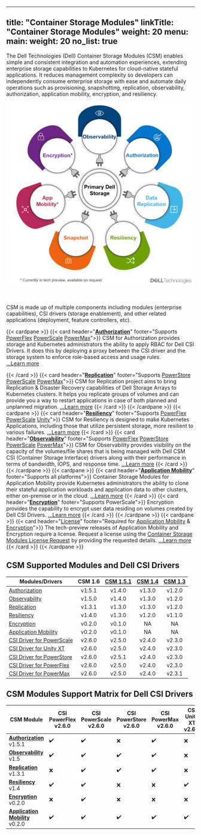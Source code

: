 
---
title: "Container Storage Modules"
linkTitle: "Container Storage Modules"
weight: 20
menu:
  main:
    weight: 20
no_list: true
---

The Dell Technologies (Dell) Container Storage Modules (CSM) enables simple and consistent integration and automation experiences, extending enterprise storage capabilities to Kubernetes for cloud-native stateful applications. It reduces management complexity so developers can independently consume enterprise storage with ease and automate daily operations such as provisioning, snapshotting, replication, observability, authorization, application mobility, encryption, and resiliency.

<img src="csm_hexagon.png" alt="CSM Hex Diagram" width="500"/>

<br> <br>
CSM is made up of multiple components including modules (enterprise capabilities), CSI drivers (storage enablement), and other related applications (deployment, feature controllers, etc).

{{< cardpane >}}
  {{< card header="[**Authorization**](authorization/)"
          footer="Supports [PowerFlex](csidriver/features/powerflex/) [PowerScale](csidriver/features/powerscale/) [PowerMax](csidriver/features/powermax/)">}}
  CSM for Authorization provides storage and Kubernetes administrators the ability to apply RBAC for Dell CSI Drivers. It does this by deploying a proxy between the CSI driver and the storage system to enforce role-based access and usage rules.<br>
[...Learn more](authorization/)

  {{< /card >}}
  {{< card header="[**Replication**](replication/)"
          footer="Supports [PowerStore](csidriver/features/powerstore/) [PowerScale](csidriver/features/powerscale/) [PowerMax](csidriver/features/powermax/)">}}
  CSM for Replication project aims to bring Replication & Disaster Recovery capabilities of Dell Storage Arrays to Kubernetes clusters. It helps you replicate groups of volumes and can provide you a way to restart applications in case of both planned and unplanned migration.
[...Learn more](replication/)
{{< /card >}}
{{< /cardpane >}}
{{< cardpane >}}
{{< card header="[**Resiliency**](resiliency/)"
          footer="Supports [PowerFlex](csidriver/features/powerflex/) [PowerScale](csidriver/features/powerscale/) [Unity](csidriver/features/unity/)">}}
  CSM for Resiliency is designed to make Kubernetes Applications, including those that utilize persistent storage, more resilient to various failures.
[...Learn more](resiliency/)
  {{< /card >}}
{{< card header="[**Observability**](observability/)"
          footer="Supports [PowerFlex](csidriver/features/powerflex/) [PowerStore](csidriver/features/powerstore/) [PowerScale](csidriver/features/powerscale/) [PowerMax](csidriver/features/powermax/)">}}
 CSM for Observability provides visibility on the capacity of the volumes/file shares that is being managed with Dell CSM CSI (Container Storage Interface) drivers along with their performance in terms of bandwidth, IOPS, and response time.
[...Learn more](observability/)
  {{< /card >}}
{{< /cardpane >}}
{{< cardpane >}}
{{< card header="[**Application Mobility**](applicationmobility/)"
          footer="Supports all platforms">}}
  Container Storage Modules for Application Mobility provide Kubernetes administrators the ability to clone their stateful application workloads and application data to other clusters, either on-premise or in the cloud.
  [...Learn more](applicationmobility/)
  {{< /card >}}
   {{< card header="[**Encryption**](secure/encryption)"
          footer="Supports PowerScale">}}
  Encryption provides the capability to encrypt user data residing on volumes created by Dell CSI Drivers.
   [...Learn more](secure/encryption/)
  {{< /card >}}
{{< /cardpane >}}
{{< cardpane >}}
   {{< card header="[License](license/)"
          footer="Required for [Application Mobility](applicationmobility/) & [Encryption](secure/encryption/)">}}
  The tech-preview releases of Application Mobility and Encryption require a license.
  Request a license using the [Container Storage Modules License Request](https://app.smartsheet.com/b/form/5e46fad643874d56b1f9cf4c9f3071fb) by providing the requested details.
   [...Learn more](license/)
  {{< /card >}}
{{< /cardpane >}}

## CSM Supported Modules and Dell CSI Drivers

| Modules/Drivers                                                                              | CSM 1.6 | [CSM 1.5.1](../v1/) | [CSM 1.4](../v2/) | [CSM 1.3](../v3/) |
| -------------------------------------------------------------------------------------------- | :-----: | :---------------: | :---------------: | :-----------------: |
| [Authorization](https://hub.docker.com/r/dellemc/csm-authorization-sidecar)                  | v1.5.1  |      v1.4.0       |      v1.3.0       |       v1.2.0        |
| [Observability](https://hub.docker.com/r/dellemc/csm-topology)                               | v1.5.0  |      v1.4.0       |      v1.3.0       |       v1.2.0        |
| [Replication](https://hub.docker.com/r/dellemc/dell-replication-controller)                  | v1.3.1  |      v1.3.0       |      v1.3.0       |       v1.2.0        |
| [Resiliency](https://hub.docker.com/r/dellemc/podmon)                                        | v1.4.0  |      v1.3.0       |      v1.2.0       |       v1.1.0        |
| [Encryption](https://hub.docker.com/r/dellemc/csm-encryption)                                | v0.2.0  |      v0.1.0       |        NA         |         NA          |
| [Application Mobility](https://hub.docker.com/r/dellemc/csm-application-mobility-controller) | v0.2.0  |      v0.1.0       |        NA         |         NA          |
| [CSI Driver for PowerScale](https://hub.docker.com/r/dellemc/csi-isilon/tags)                | v2.6.0  |      v2.5.0       |      v2.4.0       |       v2.3.0        |
| [CSI Driver for Unity XT](https://hub.docker.com/r/dellemc/csi-unity/tags)                   | v2.6.0  |      v2.5.0       |      v2.4.0       |       v2.3.0        |
| [CSI Driver for PowerStore](https://hub.docker.com/r/dellemc/csi-powerstore/tags)            | v2.6.0  |      v2.5.1       |      v2.4.0       |       v2.3.0        |
| [CSI Driver for PowerFlex](https://hub.docker.com/r/dellemc/csi-vxflexos/tags)               | v2.6.0  |      v2.5.0       |      v2.4.0       |       v2.3.0        |
| [CSI Driver for PowerMax](https://hub.docker.com/r/dellemc/csi-powermax/tags)                | v2.6.0  |      v2.5.0       |      v2.4.0       |       v2.3.1       |

## CSM Modules Support Matrix for Dell CSI Drivers 

| CSM Module                                                  | CSI PowerFlex v2.6.0 | CSI PowerScale v2.6.0 | CSI PowerStore v2.6.0 | CSI PowerMax v2.6.0 | CSI Unity XT v2.6.0 |
| ----------------------------------------------------------- | -------------------- | --------------------- | --------------------- | ------------------- | ------------------- |
| [**Authorization**](authorization/) v1.5.1                  | ✔️                    | ✔️                     | ❌                     | ✔️                   | ❌                   |
| [**Observability**](observability/) v1.5                    | ✔️                    | ✔️                     | ✔️                     | ✔️                   | ❌                   |
| [**Replication**](replication/)   v1.3.1                    | ❌                    | ✔️                     | ✔️                     | ✔️                   | ❌                   |
| [**Resiliency**](resiliency/)     v1.4                      | ✔️                    | ✔️                     | ❌                     | ❌                   | ✔️                   |
| [**Encryption**](secure/encryption)    v0.2.0               | ❌                    | ✔️                     | ❌                     | ❌                   | ❌                   |
| [**Application Mobility**](applicationmobility/)     v0.2.0 | ✔️                    | ✔️                     | ✔️                     | ✔️                   | ✔️                   |

